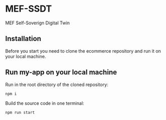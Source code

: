 # MEF-SSDT

MEF Self-Soverign Digital Twin

## Installation

Before you start you need to clone the ecommerce repository and run it on your local machine.

## Run my-app on your local machine

Run in the root directory of the cloned repository:

```shell
npm i
```

Build the source code in one terminal:

```shell
npm run start
```
